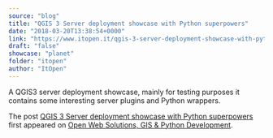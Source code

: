 ```yaml
---
source: "blog"
title: "QGIS 3 Server deployment showcase with Python superpowers"
date: "2018-03-20T13:38:54+0000"
link: "https://www.itopen.it/qgis-3-server-deployment-showcase-with-python-superpowers/"
draft: "false"
showcase: "planet"
folder: "itopen"
author: "ItOpen"
---
```


<p>A QGIS3 server deployment showcase, mainly for testing purposes it contains some interesting server plugins and Python wrappers.</p>
<p>The post <a href="https://www.itopen.it/qgis-3-server-deployment-showcase-with-python-superpowers/">QGIS 3 Server deployment showcase with Python superpowers</a> first appeared on <a href="https://www.itopen.it">Open Web Solutions, GIS & Python Development</a>.</p>
